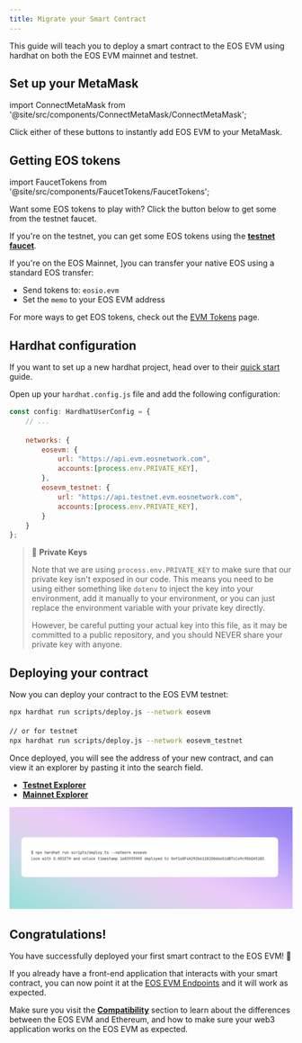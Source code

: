 ```yaml
---
title: Migrate your Smart Contract
---
```


This guide will teach you to deploy a smart contract to the EOS EVM using hardhat on both the EOS EVM mainnet and testnet.

## Set up your MetaMask


import ConnectMetaMask from '@site/src/components/ConnectMetaMask/ConnectMetaMask';

Click either of these buttons to instantly add EOS EVM to your MetaMask.

<ConnectMetaMask />


## Getting EOS tokens

import FaucetTokens from '@site/src/components/FaucetTokens/FaucetTokens';

Want some EOS tokens to play with? Click the button below to get some from the testnet faucet.

<FaucetTokens />

If you're on the testnet, you can get some EOS tokens using the [**testnet faucet**](https://faucet.testnet.evm.eosnetwork.com/).

If you're on the EOS Mainnet, ]you can transfer your native EOS using a standard EOS transfer:
- Send tokens to: `eosio.evm`
- Set the `memo` to your EOS EVM address

For more ways to get EOS tokens, check out the [EVM Tokens](/evm/10_quick-start/03_evm-tokens.md) page.

## Hardhat configuration

If you want to set up a new hardhat project, head over to their [quick start](https://hardhat.org/hardhat-runner/docs/getting-started#quick-start)
guide.


Open up your `hardhat.config.js` file and add the following configuration:


```javascript
const config: HardhatUserConfig = {
    // ...

    networks: {
        eosevm: {
            url: "https://api.evm.eosnetwork.com",
            accounts:[process.env.PRIVATE_KEY],
        },
        eosevm_testnet: {
            url: "https://api.testnet.evm.eosnetwork.com",
            accounts:[process.env.PRIVATE_KEY],
        }
    }
};
```

> 🔑 **Private Keys**
> 
> Note that we are using `process.env.PRIVATE_KEY` to make sure that our private key isn't exposed in our code.
> This means you need to be using either something like `dotenv` to inject the key into your environment,
> add it manually to your environment, or you can just replace the environment variable with your private key directly.
> 
> However, be careful putting your actual key into this file, as it may be committed to a public repository,
> and you should NEVER share your private key with anyone.

## Deploying your contract

Now you can deploy your contract to the EOS EVM testnet:

```bash
npx hardhat run scripts/deploy.js --network eosevm

// or for testnet
npx hardhat run scripts/deploy.js --network eosevm_testnet
```

Once deployed, you will see the address of your new contract, and can view it an explorer by pasting it 
into the search field.

- [**Testnet Explorer**](https://explorer.testnet.evm.eosnetwork.com/)
- [**Mainnet Explorer**](https://explorer.evm.eosnetwork.com/)

![deploy hardhat](/images/deploy_hardhat.png)

## Congratulations!

You have successfully deployed your first smart contract to the EOS EVM! 🎉

If you already have a front-end application that interacts with your smart contract, you can now point it at the 
[EOS EVM Endpoints](./10_endpoints.md) and it will work as expected.

Make sure you visit the [**Compatibility**](../30_compatibility/index.md) section to learn about the differences between
the EOS EVM and Ethereum, and how to make sure your web3 application works on the EOS EVM as expected.

